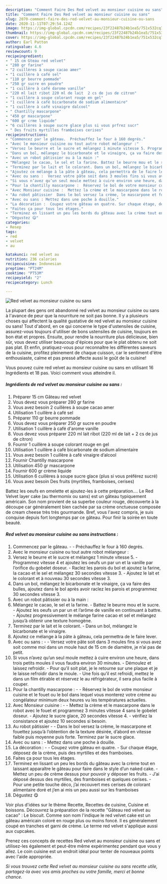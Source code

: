 ```yaml
---
description: "Comment Faire Des Red velvet au monsieur cuisine ou sans"
title: "Comment Faire Des Red velvet au monsieur cuisine ou sans"
slug: 2070-comment-faire-des-red-velvet-au-monsieur-cuisine-ou-sans
date: 2020-11-11T07:29:54.124Z
image: https://img-global.cpcdn.com/recipes/23f22487b24b1ea5/751x532cq70/red-velvet-au-monsieur-cuisine-ou-sans-photo-principale-de-la-recette.jpg
thumbnail: https://img-global.cpcdn.com/recipes/23f22487b24b1ea5/751x532cq70/red-velvet-au-monsieur-cuisine-ou-sans-photo-principale-de-la-recette.jpg
cover: https://img-global.cpcdn.com/recipes/23f22487b24b1ea5/751x532cq70/red-velvet-au-monsieur-cuisine-ou-sans-photo-principale-de-la-recette.jpg
author: Earl Patton
ratingvalue: 4.6
reviewcount: 9
recipeingredient:
- " 15 cm Gteau red velvet"
- "280 gr farine"
- "2 cuillères à soupe cacao amer"
- "1 cuillère à café sel"
- "110 gr beurre pommade"
- "250 gr sucre en poudre"
- "1 cuillère à café darome vanille"
- "220 ml lait ribot 220 ml de lait  2 cs de jus de citron"
- "1 cuillère à soupe colorant rouge en gel"
- "1 cuillère à café bicarbonate de sodium alimentaire"
- "1 cuillère à café vinaigre dalcool"
- " Chantilly mascarpone"
- "450 gr mascarpone"
- "600 gr crme liquide"
- "6 cuillères à soupe sucre glace plus si vous prfrez sucr"
- " Des fruits myrtilles framboises cerises"
recipeinstructions:
- "Commencez par le gâteau.  Préchauffez le four à 160 degrés."
- "Avec le monsieur cuisine ou tout autre robot mélangeur :"
- "Versez le beurre et le sucre et mélangez 1 minute vitesse 5. Programmez vitesse 4 et ajoutez les oeufs un par un et la vanille par l’orifice du gobelet doseur. Raclez les parois du bol et ajoutez la farine, la cacao et le sel et mélangez 30 secondes vitesse 3. Ajoutez le lait et le colorant et à nouveau 30 secondes vitesse 3."
- "Dans un bol, mélangez le bicarbonate et le vinaigre, ça va faire des bulles, ajoutez dans le bol après avoir raclez les parois et programmez 30 secondes vitesse 3."
- "Avec un robot pâtissier ou à la main :"
- "Mélangez le cacao, le sel et la farine. Battez le beurre mou et le sucre. Ajoutez les oeufs un par un et l’arôme de vanille en continuant à battre. Ajoutez progressivement le mélange farine cacao et sel et mélangez jusqu’à obtenir une texture homogène."
- "Terminez par le lait et le colorant. Dans un bol, mélangez le bicarbonate et le vinaigre."
- "Ajoutez ce mélange à la pâte à gâteau, cela permettra de le faire lever."
- "Avec ou sans :  Versez votre pâte soit dans 3 moules fins si vous avez soit comme moi dans un moule haut de 15 cm de diamètre, je n’ai pas de petit."
- "Si vous n’avez qu’un seul moule mettez à cuire environ une heure, dans trois petits moules il vous faudra environ 30 minutes. Démoulez et laissez refroidir. Pour qu’il soit plat, je le retourne sur une plaque et je le laisse refroidir dans le moule. Une fois qu’il est refroidi, mettez le dans un film étirable et réservez le au réfrigérateur, il sera plus facile à couper."
- "Pour la chantilly mascarpone :  Réservez le bol de votre monsieur cuisine et le fouet ou le bol dans lequel vous monterez votre crème au congélateur minimum deux heures vu les températures actuelles."
- "Avec Monsieur cuisine :  Mettez la crème et le mascarpone dans le robot avec le fouet et programmez 3 minutes vitesse 4 sans le gobelet doseur. Ajoutez le sucre glace, 20 secondes vitesse 4. vérifiez la consistance et ajoutez 10 secondes si besoin."
- "Au robot pâtissier  Dans le bol versez la crème, le mascarpone et fouettez jusqu’à l’obtention de la texture désirée, d’abord en vitesse faible puis moyenne puis forte. Terminez par le sucre glace."
- "Avec ou sans : Mettez dans une poche à douille."
- "La décoration :  Coupez votre gâteau en quatre. Sur chaque étage, déposez de la crème, puis des myrtilles et des framboises."
- "Faites ça pour tous les étages."
- "Terminez en lissant un peu les bords du gâteau avec la crème tout en laissant apparaître le gâteau pour faire dans le style d’un naked cake. Mettez un peu de crème dessus pour pouvoir y déposer les fruits. J’ai déposé dessus des myrtilles, des framboises et quelques cerises. Pour une petite touche déco, j’ai recouvert mes cerises de colorant alimentaire doré et j’en ai mis un peu aussi sur les framboises"
- "Dégustez 😋"
categories:
- Resep
tags:
- red
- velvet
- au

katakunci: red velvet au 
nutrition: 236 calories
recipecuisine: Indonesian
preptime: "PT24M"
cooktime: "PT53M"
recipeyield: "2"
recipecategory: Lunch

---
```



![Red velvet au monsieur cuisine ou sans](https://img-global.cpcdn.com/recipes/23f22487b24b1ea5/751x532cq70/red-velvet-au-monsieur-cuisine-ou-sans-photo-principale-de-la-recette.jpg)

La plupart des gens ont abandonné red velvet au monsieur cuisine ou sans à l'avance de peur que la nourriture ne soit pas bonne. Il y a plusieurs choses qui affectent la qualité gustative de red velvet au monsieur cuisine ou sans! Tout d'abord, en ce qui concerne le type d'ustensiles de cuisine, assurez-vous toujours d'utiliser de bons ustensiles de cuisine, toujours en bon état et propres. Ensuite, pour rendre la nourriture plus délicieuse, bien sûr, vous devez utiliser beaucoup d'épices pour que le plat obtenu ne soit pas plat. Et enfin, pratiquez-vous pour reconnaître les différentes saveurs de la cuisine, profitez pleinement de chaque cuisson, car le sentiment d'être enthousiaste, calme et pas pressé affecte aussi le goût de la cuisine!

<!--inarticleads1-->

Vous pouvez cuire red velvet au monsieur cuisine ou sans en utilisant 16 Ingrédients et 18 pas. Voici comment vous atteindre il.

##### Ingrédients de red velvet au monsieur cuisine ou sans :

1. Préparer  15 cm Gâteau red velvet
1. Vous devez vous préparer 280 gr farine
1. Vous avez besoin 2 cuillères à soupe cacao amer
1. Utilisation 1 cuillère à café sel
1. Préparer 110 gr beurre pommade
1. Vous devez vous préparer 250 gr sucre en poudre
1. Utilisation 1 cuillère à café d&#39;arome vanille
1. Vous devez vous préparer 220 ml lait ribot (220 ml de lait + 2 cs de jus de citron)
1. Fournir 1 cuillère à soupe colorant rouge en gel
1. Utilisation 1 cuillère à café bicarbonate de sodium alimentaire
1. Vous avez besoin 1 cuillère à café vinaigre d’alcool
1. Fournir  Chantilly mascarpone
1. Utilisation 450 gr mascarpone
1. Fournir 600 gr crème liquide
1. Utilisation 6 cuillères à soupe sucre glace (plus si vous préférez sucré)
1. Vous avez besoin  Des fruits (myrtilles, framboises, cerises)


Battez les oeufs en omelette et ajoutez-les à cette préparation.… Le Red Velvet layer cake (au thermomix ou sans) est un gâteau typiquement américain. Son nom provient de sa superbe couleur rouge, découverte à la découpe car généralement bien cachée par sa crème onctueuse composée de cream cheese très très gourmande. Bref, vous l&#39;avez compris, je suis conquise depuis fort longtemps par ce gâteau. Pour finir la soirée en toute beauté. 

<!--inarticleads2-->

##### Red velvet au monsieur cuisine ou sans instructions :

1. Commencez par le gâteau. -  - Préchauffez le four à 160 degrés.
1. Avec le monsieur cuisine ou tout autre robot mélangeur :
1. Versez le beurre et le sucre et mélangez 1 minute vitesse 5. - Programmez vitesse 4 et ajoutez les oeufs un par un et la vanille par l’orifice du gobelet doseur. - Raclez les parois du bol et ajoutez la farine, la cacao et le sel et mélangez 30 secondes vitesse 3. - Ajoutez le lait et le colorant et à nouveau 30 secondes vitesse 3.
1. Dans un bol, mélangez le bicarbonate et le vinaigre, ça va faire des bulles, ajoutez dans le bol après avoir raclez les parois et programmez 30 secondes vitesse 3.
1. Avec un robot pâtissier ou à la main :
1. Mélangez le cacao, le sel et la farine. - Battez le beurre mou et le sucre. - Ajoutez les oeufs un par un et l’arôme de vanille en continuant à battre. - Ajoutez progressivement le mélange farine cacao et sel et mélangez jusqu’à obtenir une texture homogène.
1. Terminez par le lait et le colorant. - Dans un bol, mélangez le bicarbonate et le vinaigre.
1. Ajoutez ce mélange à la pâte à gâteau, cela permettra de le faire lever.
1. Avec ou sans : -  - Versez votre pâte soit dans 3 moules fins si vous avez soit comme moi dans un moule haut de 15 cm de diamètre, je n’ai pas de petit.
1. Si vous n’avez qu’un seul moule mettez à cuire environ une heure, dans trois petits moules il vous faudra environ 30 minutes. - Démoulez et laissez refroidir. - Pour qu’il soit plat, je le retourne sur une plaque et je le laisse refroidir dans le moule. - Une fois qu’il est refroidi, mettez le dans un film étirable et réservez le au réfrigérateur, il sera plus facile à couper.
1. Pour la chantilly mascarpone : -  - Réservez le bol de votre monsieur cuisine et le fouet ou le bol dans lequel vous monterez votre crème au congélateur minimum deux heures vu les températures actuelles.
1. Avec Monsieur cuisine : -  - Mettez la crème et le mascarpone dans le robot avec le fouet et programmez 3 minutes vitesse 4 sans le gobelet doseur. - Ajoutez le sucre glace, 20 secondes vitesse 4. - vérifiez la consistance et ajoutez 10 secondes si besoin.
1. Au robot pâtissier -  - Dans le bol versez la crème, le mascarpone et fouettez jusqu’à l’obtention de la texture désirée, d’abord en vitesse faible puis moyenne puis forte. Terminez par le sucre glace.
1. Avec ou sans : - Mettez dans une poche à douille.
1. La décoration : -  - Coupez votre gâteau en quatre. - Sur chaque étage, déposez de la crème, puis des myrtilles et des framboises.
1. Faites ça pour tous les étages.
1. Terminez en lissant un peu les bords du gâteau avec la crème tout en laissant apparaître le gâteau pour faire dans le style d’un naked cake. - Mettez un peu de crème dessus pour pouvoir y déposer les fruits. - J’ai déposé dessus des myrtilles, des framboises et quelques cerises. - Pour une petite touche déco, j’ai recouvert mes cerises de colorant alimentaire doré et j’en ai mis un peu aussi sur les framboises
1. Dégustez 😋


Voir plus d&#39;idées sur le thème Recette, Recettes de cuisine, Cuisine et boissons. Découvrez la préparation de la recette &#34;Gâteau red velvet au cacao&#34; : Le biscuit. Comme son nom l&#39;indique le red velvet cake est un gâteau américain coloré en rouge plus ou moins foncé. Il es généralement coupé en tranches et garni de crème. Le terme red velvet s&#39;applique aussi aux cupcakes. 

<!--inarticleads1-->

<p>
Prenez ces concepts de recettes Red velvet au monsieur cuisine ou sans et utilisez-les également et peut-être même expérimentez pendant que vous y allez. Le coin cuisine est un endroit idéal pour tenter de nouveaux points avec l'aide appropriée.
</p>

<p>
<i>Si vous trouvez cette Red velvet au monsieur cuisine ou sans recette utile, partagez-la avec vos amis proches ou votre famille, merci et bonne chance.</i>
</p>
